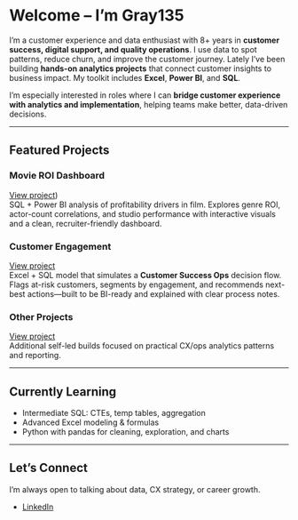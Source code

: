 # Welcome – I’m Gray135

I’m a customer experience and data enthusiast with 8+ years in **customer success, digital support, and quality operations**. I use data to spot patterns, reduce churn, and improve the customer journey. Lately I’ve been building **hands-on analytics projects** that connect customer insights to business impact. My toolkit includes **Excel**, **Power BI**, and **SQL**.

I’m especially interested in roles where I can **bridge customer experience with analytics and implementation**, helping teams make better, data-driven decisions.

---

## Featured Projects

### Movie ROI Dashboard 
[View project](https://github.com/Gray135/movie-roi-dashboard))  
SQL + Power BI analysis of profitability drivers in film. Explores genre ROI, actor-count correlations, and studio performance with interactive visuals and a clean, recruiter-friendly dashboard.

### Customer Engagement  
[View project](https://github.com/Gray135/customer-engagement-strategy)  
Excel + SQL model that simulates a **Customer Success Ops** decision flow. Flags at-risk customers, segments by engagement, and recommends next-best actions—built to be BI-ready and explained with clear process notes.

### Other Projects  
[View project](https://github.com/Gray135/cx-ops-analytics-projects)  
Additional self-led builds focused on practical CX/ops analytics patterns and reporting.

---

## Currently Learning
- Intermediate SQL: CTEs, temp tables, aggregation
- Advanced Excel modeling & formulas
- Python with pandas for cleaning, exploration, and charts

---

## Let’s Connect
I’m always open to talking about data, CX strategy, or career growth.  
- [LinkedIn](https://www.linkedin.com/in/aaronzeug)
